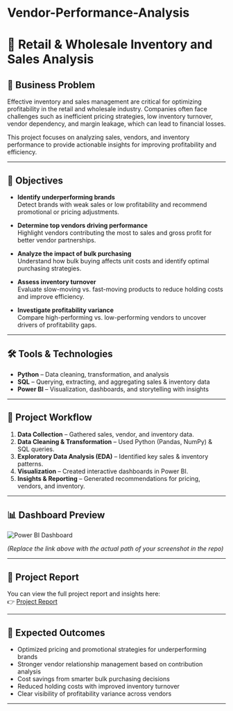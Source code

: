# Vendor-Performance-Analysis

# 🛒 Retail & Wholesale Inventory and Sales Analysis  

## 📌 Business Problem  
Effective inventory and sales management are critical for optimizing profitability in the retail and wholesale industry. Companies often face challenges such as inefficient pricing strategies, low inventory turnover, vendor dependency, and margin leakage, which can lead to financial losses.  

This project focuses on analyzing sales, vendors, and inventory performance to provide actionable insights for improving profitability and efficiency.  

---

## 🎯 Objectives  
- **Identify underperforming brands**  
  Detect brands with weak sales or low profitability and recommend promotional or pricing adjustments.  

- **Determine top vendors driving performance**  
  Highlight vendors contributing the most to sales and gross profit for better vendor partnerships.  

- **Analyze the impact of bulk purchasing**  
  Understand how bulk buying affects unit costs and identify optimal purchasing strategies.  

- **Assess inventory turnover**  
  Evaluate slow-moving vs. fast-moving products to reduce holding costs and improve efficiency.  

- **Investigate profitability variance**  
  Compare high-performing vs. low-performing vendors to uncover drivers of profitability gaps.  

---

## 🛠️ Tools & Technologies  
- **Python** – Data cleaning, transformation, and analysis  
- **SQL** – Querying, extracting, and aggregating sales & inventory data  
- **Power BI** – Visualization, dashboards, and storytelling with insights  

---

## 🔄 Project Workflow  
1. **Data Collection** – Gathered sales, vendor, and inventory data.  
2. **Data Cleaning & Transformation** – Used Python (Pandas, NumPy) & SQL queries.  
3. **Exploratory Data Analysis (EDA)** – Identified key sales & inventory patterns.  
4. **Visualization** – Created interactive dashboards in Power BI.  
5. **Insights & Reporting** – Generated recommendations for pricing, vendors, and inventory.  

---

## 📊 Dashboard Preview  

![Power BI Dashboard](https://github.com/your-username/your-repo-name/blob/main/images/dashboard.png)  

*(Replace the link above with the actual path of your screenshot in the repo)*  

---

## 📑 Project Report  
You can view the full project report and insights here:  
👉 [Project Report](https://github.com/your-username/your-repo-name)  

---

## 🚀 Expected Outcomes  
- Optimized pricing and promotional strategies for underperforming brands  
- Stronger vendor relationship management based on contribution analysis  
- Cost savings from smarter bulk purchasing decisions  
- Reduced holding costs with improved inventory turnover  
- Clear visibility of profitability variance across vendors  

---

